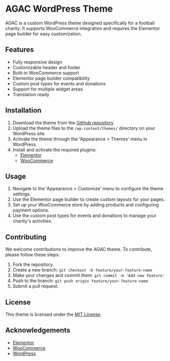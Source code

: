 # AGAC WordPress Theme

AGAC is a custom WordPress theme designed specifically for a football charity. It supports WooCommerce integration and requires the Elementor page builder for easy customization.

## Features

- Fully responsive design
- Customizable header and footer
- Built-in WooCommerce support
- Elementor page builder compatibility
- Custom post types for events and donations
- Support for multiple widget areas
- Translation ready

## Installation

1. Download the theme from the [GitHub repository](URL).
2. Upload the theme files to the `/wp-content/themes/` directory on your WordPress site.
3. Activate the theme through the 'Appearance > Themes' menu in WordPress.
4. Install and activate the required plugins:
   - [Elementor](https://wordpress.org/plugins/elementor/)
   - [WooCommerce](https://wordpress.org/plugins/woocommerce/)

## Usage

1. Navigate to the 'Appearance > Customize' menu to configure the theme settings.
2. Use the Elementor page builder to create custom layouts for your pages.
3. Set up your WooCommerce store by adding products and configuring payment options.
4. Use the custom post types for events and donations to manage your charity's activities.

## Contributing

We welcome contributions to improve the AGAC theme. To contribute, please follow these steps:

1. Fork the repository.
2. Create a new branch: `git checkout -b feature/your-feature-name`
3. Make your changes and commit them: `git commit -m 'Add new feature'`
4. Push to the branch: `git push origin feature/your-feature-name`
5. Submit a pull request.

## License

This theme is licensed under the [MIT License](LICENSE).

## Acknowledgements

- [Elementor](https://elementor.com/)
- [WooCommerce](https://woocommerce.com/)
- [WordPress](https://wordpress.org/)

